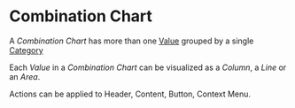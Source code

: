 # Combination Chart

A *Combination Chart* has more than one [Value](../concepts/index.md) grouped by a single [Category](../concepts/index.md)

Each *Value* in a *Combination Chart* can be visualized as a *Column*, a *Line* or an *Area*.

Actions can be applied to Header, Content, Button, Context Menu. 